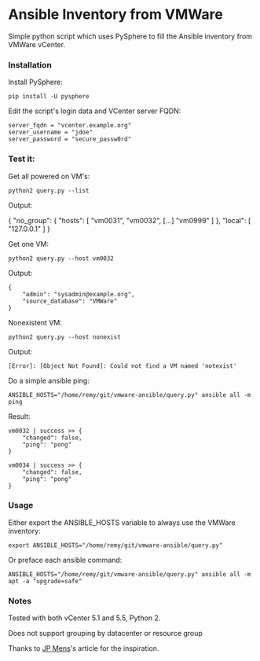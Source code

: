 # Ansible Inventory from VMWare

Simple python script which uses PySphere to fill the Ansible inventory from VMWare vCenter.

### Installation

Install PySphere:

	pip install -U pysphere

Edit the script's login data and VCenter server FQDN:

	server_fqdn = "vcenter.example.org"
	server_username = "jdoe"
	server_password = "secure_passw0rd"


### Test it:

Get all powered on VM's:

	python2 query.py --list

Output:

{
    "no_group": {
        "hosts": [
            "vm0031",
            "vm0032",
            [...]
            "vm0999"
        ]
    },
    "local": [
        "127.0.0.1"
    ]
}

Get one VM:

	python2 query.py --host vm0032

Output:

	{
	    "admin": "sysadmin@example.org",
	    "source_database": "VMWare"
	}

Nonexistent VM:

	python2 query.py --host nonexist

Output:

	[Error]: [Object Not Found]: Could not find a VM named 'notexist'

Do a simple ansible ping:

	ANSIBLE_HOSTS="/home/remy/git/vmware-ansible/query.py" ansible all -m ping

Result:

	vm0032 | success >> {
	    "changed": false,
	    "ping": "pong"
	}

	vm0034 | success >> {
	    "changed": false,
	    "ping": "pong"
	}

### Usage

Either export the ANSIBLE_HOSTS variable to always use the VMWare inventory:

	export ANSIBLE_HOSTS="/home/remy/git/vmware-ansible/query.py"

Or preface each ansible command:

	ANSIBLE_HOSTS="/home/remy/git/vmware-ansible/query.py" ansible all -m apt -a "upgrade=safe"

### Notes

Tested with both vCenter 5.1 and 5.5, Python 2.  

Does not support grouping by datacenter or resource group

Thanks to [JP Mens](http://jpmens.net/2013/06/18/adapting-inventory-for-ansible/)'s article for the inspiration.
